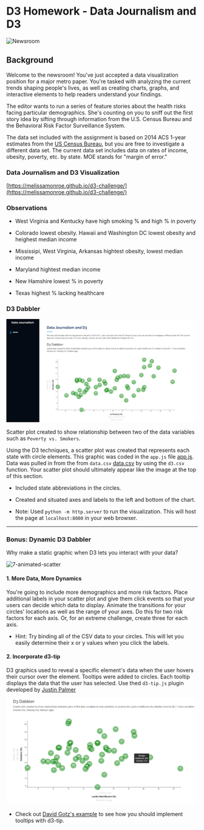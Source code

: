 # D3 Homework - Data Journalism and D3

![Newsroom](https://media.giphy.com/media/v2xIous7mnEYg/giphy.gif)

## Background

Welcome to the newsroom! You've just accepted a data visualization position for a major metro paper. You're tasked with analyzing the current trends shaping people's lives, as well as creating charts, graphs, and interactive elements to help readers understand your findings.

The editor wants to run a series of feature stories about the health risks facing particular demographics. She's counting on you to sniff out the first story idea by sifting through information from the U.S. Census Bureau and the Behavioral Risk Factor Surveillance System.

The data set included with the assignment is based on 2014 ACS 1-year estimates from the [US Census Bureau](https://data.census.gov/cedsci/), but you are free to investigate a different data set. The current data set includes data on rates of income, obesity, poverty, etc. by state. MOE stands for "margin of error."

### Data Journalism and D3 Visualization
[https://melissamonroe.github.io/d3-challenge/](https://melissamonroe.github.io/d3-challenge/)

### Observations

- West Virginia and Kentucky have high smoking % and high % in poverty  

- Colorado lowest obesity. Hawaii and Washington DC lowest obesity and heighest median income

- Mississipi, West Virginia, Arkansas hightest obesity, lowest median income

- Maryland hightest median income

- New Hamshire lowest % in poverty

- Texas highest % lacking healthcare


### D3 Dabbler

![4-scatter](./assets/img/fig-d3-01.png)

Scatter plot created to show relationship between two of the data variables such as `Poverty vs. Smokers`.

Using the D3 techniques, a scatter plot was created that represents each state with circle elements. This graphic was coded in the `app.js` file [app.js](/assets/js/app.js). Data was pulled in from the from `data.csv` [data.csv](/assets/data/data.csv) by using the `d3.csv` function. Your scatter plot should ultimately appear like the image at the top of this section.

* Included state abbreviations in the circles.

* Created and situated axes and labels to the left and bottom of the chart.

* Note: Used `python -m http.server` to run the visualization. This will host the page at `localhost:8000` in your web browser.

- - -

### Bonus: Dynamic D3 Dabbler

Why make a static graphic when D3 lets you interact with your data?

![7-animated-scatter](./assets/img/d3.gif)

#### 1. More Data, More Dynamics

You're going to include more demographics and more risk factors. Place additional labels in your scatter plot and give them click events so that your users can decide which data to display. Animate the transitions for your circles' locations as well as the range of your axes. Do this for two risk factors for each axis. Or, for an extreme challenge, create three for each axis.

* Hint: Try binding all of the CSV data to your circles. This will let you easily determine their x or y values when you click the labels.

#### 2. Incorporate d3-tip

D3 graphics used to reveal a specific element's data when the user hovers their cursor over the element. Tooltips were added to circles. Each tooltip displays the data that the user has selected. Use thed `d3-tip.js` plugin developed by [Justin Palmer](https://github.com/Caged)

![8-tooltip](./assets/img/fig-d3-02.png)

* Check out [David Gotz's example](https://bl.ocks.org/davegotz/bd54b56723c154d25eedde6504d30ad7) to see how you should implement tooltips with d3-tip.

